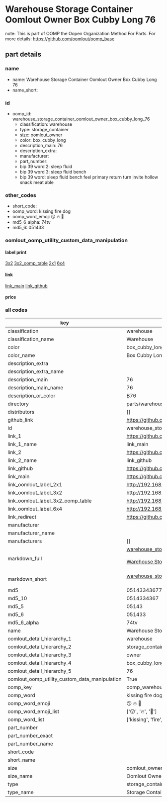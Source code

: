 # Warehouse Storage Container Oomlout Owner Box Cubby Long 76  

note: This is part of OOMP the Oopen Organization Method For Parts. For more details: https://github.com/oomlout/oomp_base

##  part details
  







### name
* name: Warehouse Storage Container Oomlout Owner Box Cubby Long 76
* name_short: 
### id
* oomp_id: warehouse_storage_container_oomlout_owner_box_cubby_long_76
  * classification: warehouse
  * type: storage_container
  * size: oomlout_owner
  * color: box_cubby_long
  * description_main: 76
  * description_extra: 
  * manufacturer: 
  * part_number: 
  * bip 39 word 2: sleep fluid
  * bip 39 word 3: sleep fluid bench
  * bip 39 word: sleep fluid bench feel primary return turn invite hollow snack meat able

### other_codes
* short_code: 
* oomp_word: kissing fire dog
* oomp_word_emoji :kissing: :fire: :dog:
* md5_6_alpha: 74tv
* md5_6: 051433






### oomlout_oomp_utility_custom_data_manipulation
#### label print
[3x2](http://192.168.1.245:1112/?label=oomp%2074tv)
[3x2_oomp_table](http://192.168.1.108:1112/?label=oomp%2074tv)
[2x1](http://192.168.1.242:1112/?label=oomp%2074tv)
[6x4](http://192.168.1.55:1112/?label=oomp%2074tv)    

#### link

[link_main](https://github.com/oomlout/oomlout_oomp_version_1_messy/tree/main/parts/warehouse_storage_container_oomlout_owner_box_cubby_long_76) [link_github](https://github.com/oomlout/oomlout_oomp_version_1_messy/tree/main/parts/warehouse_storage_container_oomlout_owner_box_cubby_long_76)                             

#### price







### all codes 
| key | value |  
| --- | --- |  
| classification | warehouse |  
| classification_name | Warehouse |  
| color | box_cubby_long |  
| color_name | Box Cubby Long |  
| description_extra |  |  
| description_extra_name |  |  
| description_main | 76 |  
| description_main_name | 76 |  
| description_or_color | B76 |  
| directory | parts/warehouse_storage_container_oomlout_owner_box_cubby_long_76 |  
| distributors | [] |  
| github_link | https://github.com/oomlout/oomlout_oomp_part_src/tree/main/parts/warehouse_storage_container_oomlout_owner_box_cubby_long_76 |  
| id | warehouse_storage_container_oomlout_owner_box_cubby_long_76 |  
| link_1 | https://github.com/oomlout/oomlout_oomp_version_1_messy/tree/main/parts/warehouse_storage_container_oomlout_owner_box_cubby_long_76 |  
| link_1_name | link_main |  
| link_2 | https://github.com/oomlout/oomlout_oomp_version_1_messy/tree/main/parts/warehouse_storage_container_oomlout_owner_box_cubby_long_76 |  
| link_2_name | link_github |  
| link_github | https://github.com/oomlout/oomlout_oomp_version_1_messy/tree/main/parts/warehouse_storage_container_oomlout_owner_box_cubby_long_76 |  
| link_main | https://github.com/oomlout/oomlout_oomp_version_1_messy/tree/main/parts/warehouse_storage_container_oomlout_owner_box_cubby_long_76 |  
| link_oomlout_label_2x1 | http://192.168.1.242:1112/?label=oomp%2074tv |  
| link_oomlout_label_3x2 | http://192.168.1.245:1112/?label=oomp%2074tv |  
| link_oomlout_label_3x2_oomp_table | http://192.168.1.108:1112/?label=oomp%2074tv |  
| link_oomlout_label_6x4 | http://192.168.1.55:1112/?label=oomp%2074tv |  
| link_redirect | https://github.com/oomlout/oomlout_oomp_version_1_messy/tree/main/parts/warehouse_storage_container_oomlout_owner_box_cubby_long_76 |  
| manufacturer |  |  
| manufacturer_name |  |  
| manufacturers | [] |  
| markdown_full | [warehouse_storage_container_oomlout_owner_box_cubby_long_76](none)<br>[](none)<br>[Warehouse Storage Container Oomlout Owner Box Cubby Long 76](none)<br><br> |  
| markdown_short | [warehouse_storage_container_oomlout_owner_box_cubby_long_76](none)<br><br> |  
| md5 | 0514334367761d5ae0d5554c2a166e59 |  
| md5_10 | 0514334367 |  
| md5_5 | 05143 |  
| md5_6 | 051433 |  
| md5_6_alpha | 74tv |  
| name | Warehouse Storage Container Oomlout Owner Box Cubby Long 76 |  
| oomlout_detail_hierarchy_1 | warehouse |  
| oomlout_detail_hierarchy_2 | storage_container |  
| oomlout_detail_hierarchy_3 | owner |  
| oomlout_detail_hierarchy_4 | box_cubby_long |  
| oomlout_detail_hierarchy_5 | 76 |  
| oomlout_oomp_utility_custom_data_manipulation | True |  
| oomp_key | oomp_warehouse_storage_container_oomlout_owner_box_cubby_long_76 |  
| oomp_word | kissing fire dog |  
| oomp_word_emoji | :kissing: :fire: :dog: |  
| oomp_word_emoji_list | [':kissing:', ':fire:', ':dog:'] |  
| oomp_word_list | ['kissing', 'fire', 'dog'] |  
| part_number |  |  
| part_number_exact |  |  
| part_number_name |  |  
| short_code |  |  
| short_name |  |  
| size | oomlout_owner |  
| size_name | Oomlout Owner |  
| type | storage_container |  
| type_name | Storage Container |  
